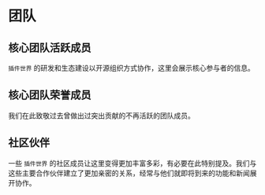 <script setup>
import { VPTeamMembers } from 'vitepress/theme'

const members = [
    {
        avatar: 'https://cdn.fresns.cn/wiki/avatars/mouyong.jpg',
        name: '牟勇',
        title: 'Creator',
        links: [
            {
                icon: {
                svg: '<svg class="icon" viewBox="0 0 1024 1024" version="1.1" xmlns="http://www.w3.org/2000/svg" p-id="3562" height="128" width="128"><path d="M369.437585 678.288281l64.901149 86.490863 22.083971 0L607.479073 605.751221l119.321596 159.027923 71.447239 0L607.479073 513.579985 445.380208 688.829358 369.437585 585.346495 233.094314 764.780167l71.446215 0L369.437585 678.288281zM274.238386 272.66096l63.698764 0 0 63.698764-63.698764 0L274.238386 272.66096 274.238386 272.66096zM385.055285 272.66096l365.597629 0 0 63.698764L385.055285 336.359724 385.055285 272.66096 385.055285 272.66096zM274.238386 400.058488l63.698764 0 0 62.822814-63.698764 0L274.238386 400.058488 274.238386 400.058488zM385.055285 400.058488l365.597629 0 0 62.822814L385.055285 462.881302 385.055285 400.058488 385.055285 400.058488zM892.880195 257.394255c0-70.117964-56.839543-126.957507-126.959553-126.957507L258.096754 130.436748c-70.117964 0-126.95853 56.839543-126.95853 126.957507l0 507.817748c0 70.120011 56.840566 126.960577 126.95853 126.960577l507.823887 0c70.120011 0 126.959553-56.840566 126.959553-126.960577L892.880195 257.394255 892.880195 257.394255zM849.773422 756.258073c0 50.774407-41.159422 91.934852-91.933829 91.934852l-490.787886 0c-50.773384 0-91.933829-41.160445-91.933829-91.934852L175.117878 265.479397c0-50.77236 41.160445-91.938945 91.933829-91.938945l490.787886 0c50.774407 0 91.933829 41.166585 91.933829 91.938945L849.773422 756.258073 849.773422 756.258073zM830.055334 741.916437" fill="#272636" p-id="3563"></path></svg>'
                },
                link: 'https://blog.iwnweb.com/'
            },
            {
                icon: {
                    svg: '<svg class="icon" viewBox="0 0 1024 1024" version="1.1" xmlns="http://www.w3.org/2000/svg" p-id="2686" height="128" width="128"><path d="M511.6 76.3C264.3 76.2 64 276.4 64 523.5 64 718.9 189.3 885 363.8 946c23.5 5.9 19.9-10.8 19.9-22.2v-77.5c-135.7 15.9-141.2-73.9-150.3-88.9C215 726 171.5 718 184.5 703c30.9-15.9 62.4 4 98.9 57.9 26.4 39.1 77.9 32.5 104 26 5.7-23.5 17.9-44.5 34.7-60.8-140.6-25.2-199.2-111-199.2-213 0-49.5 16.3-95 48.3-131.7-20.4-60.5 1.9-112.3 4.9-120 58.1-5.2 118.5 41.6 123.2 45.3 33-8.9 70.7-13.6 112.9-13.6 42.4 0 80.2 4.9 113.5 13.9 11.3-8.6 67.3-48.8 121.3-43.9 2.9 7.7 24.7 58.3 5.5 118 32.4 36.8 48.9 82.7 48.9 132.3 0 102.2-59 188.1-200 212.9 23.5 23.2 38.1 55.4 38.1 91v112.5c0.8 9 0 17.9 15 17.9 177.1-59.7 304.6-227 304.6-424.1 0-247.2-200.4-447.3-447.5-447.3z" p-id="2687"></path></svg>',
                },
                link: 'https://github.com/mouyong'
            },
            {
                icon: {
                    svg: '<svg class="icon" viewBox="0 0 1024 1024" version="1.1" xmlns="http://www.w3.org/2000/svg" p-id="2655" height="128" width="128"><path d="M512 512m-464 0a464 464 0 1 0 928 0 464 464 0 1 0-928 0Z" p-id="2656"></path><path d="M679.04 467.2a80 80 0 0 0-25.28-152.32 81.6 81.6 0 0 0-64 20 134.56 134.56 0 0 1 32 182.56 192 192 0 0 1 82.08 97.92h59.36A21.76 21.76 0 0 0 784 593.6a128 128 0 0 0-104.96-126.4zM394.24 517.44a129.6 129.6 0 0 1-21.28-56.96 134.56 134.56 0 0 1 32-106.24A138.88 138.88 0 0 1 432 331.68a82.24 82.24 0 0 0-39.84-16.8 80 80 0 0 0-46.56 152.32 128 128 0 0 0-105.6 126.4 21.76 21.76 0 0 0 21.76 21.76h50.56a192.96 192.96 0 0 1 81.92-97.92z" fill="#FFFFFF" p-id="2657"></path><path d="M363.68 709.76h288a26.4 26.4 0 0 0 26.4-26.24 155.68 155.68 0 0 0-127.04-152.96 97.28 97.28 0 0 0-30.4-184 88.16 88.16 0 0 0-12.96-0.8A97.28 97.28 0 0 0 464 530.56a155.68 155.68 0 0 0-127.04 152.96 26.4 26.4 0 0 0 26.72 26.24z" fill="#FFFFFF" p-id="2658"></path></svg>',
                },
                link: 'https://qm.qq.com/cgi-bin/qm/qr?k=HQk1tD_Go7Uu3Lk7qC2NLst16GlHdBXF&jump_from=webapi&authKey=jsPnMLVY465KLRtuHjDXB0DmQpJIovdq2ZGwXNyRLDC1CcLs9DZsrihuFmD+ejnM'
            },
            {
                icon: {
                    svg: '<svg class="icon" viewBox="0 0 1024 1024" version="1.1" xmlns="http://www.w3.org/2000/svg" p-id="5519" height="128" width="128"><path d="M275.712 566.357333l584.533333-140.032c-32.341333-45.952-179.413333-254.421333-193.578666-274.218666-16-22.357333 0.341333-32.810667 26.325333-37.12 25.941333-4.437333 249.6-41.984 268.714667-44.757334 16.085333-2.346667 29.44-7.552 51.712 13.098667A135.68 135.68 0 0 0 888.277333 0.341333H136.405333A135.509333 135.509333 0 0 0 3.157333 110.506667l272.554667 455.850666z" fill="" p-id="5520"></path><path d="M970.112 122.965333c-8.789333 1.877333-203.306667 37.077333-215.253333 38.698667-11.946667 1.578667-8.021333 8.277333-3.157334 15.146667l171.136 234.752L1024 386.688V167.765333c-14.08-17.92-24.277333-31.104-26.709333-34.602666-10.88-14.677333-18.432-12.245333-27.178667-10.197334M1024 645.504c-49.706667-68.181333-103.936-142.336-109.098667-149.674667-7.082667-10.24-10.88-12.16-27.648-6.784L317.397333 637.397333s174.933333 303.104 188.330667 322.304c13.44 19.456 21.674667 17.834667 32.128 13.397334 7.722667-3.413333 332.629333-113.237333 486.101333-165.205334v-162.261333l0.042667-0.128z m0-100.266667v-85.674666l-53.333333 14.250666L1024 545.237333m-349.824 478.421334h214.144a135.68 135.68 0 0 0 135.296-125.269334 84078.933333 84078.933333 0 0 1-349.482667 125.269334M236.672 658.346667L0 720v167.936c0.725333 74.965333 61.482667 135.765333 136.32 135.765333h306.944c-40.149333-65.578667-149.461333-262.528-206.208-365.354666m-47.786667-88.277334L0.725333 244.437333v388.181334l184.661334-44.074667c15.061333-3.498667 11.477333-5.461333 4.053333-18.432" fill="" p-id="5521"></path><path d="M966.186667 467.584L1024 451.882667v26.88l-39.637333 13.269333-18.176-24.448z" fill="" p-id="5522"></path></svg>',
                },
                link: 'https://learnku.com/users/6324/articles'
            },
        ]
    },
]

const oldMembers = [
]
</script>

# 团队

## 核心团队活跃成员

 `插件世界` 的研发和生态建设以开源组织方式协作，这里会展示核心参与者的信息。

<VPTeamMembers size="small" :members="members" />

## 核心团队荣誉成员

我们在此致敬过去曾做出过突出贡献的不再活跃的团队成员。

<VPTeamMembers size="small" :members="oldMembers" />

## 社区伙伴

一些 `插件世界` 的社区成员让这里变得更加丰富多彩，有必要在此特别提及。我们与这些主要合作伙伴建立了更加亲密的关系，经常与他们就即将到来的功能和新闻展开协作。
